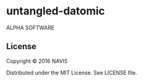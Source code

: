 # untangled-datomic

ALPHA SOFTWARE

## License

Copyright © 2016 NAVIS

Distributed under the MIT License. See LICENSE file.
